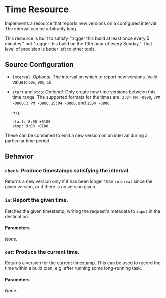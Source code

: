 # Time Resource

Implements a resource that reports new versions on a configured interval. The
interval can be arbitrarily long.

This resource is built to satisfy "trigger this build at least once every 5
minutes," not "trigger this build on the 10th hour of every Sunday." That
level of precision is better left to other tools.


## Source Configuration

* `interval`: *Optional.* The interval on which to report new versions. Valid
  values: `60s`, `90m`, `1h`.

* `start` and `stop`: *Optional.* Only create new time versions between this
  time range. The supported formats for the times are: `3:04 PM -0800`, `3PM
  -0800`, `3 PM -0800`, `15:04 -0800`, and `1504 -0800`.

  e.g.

  ```
  start: 8:00 +0100
  stop: 9:00 +0100
  ```

These can be combined to emit a new version on an interval during a particular
time period.

## Behavior

### `check`: Produce timestamps satisfying the interval.

Returns a new version only if it has been longer than `interval` since the
given version, or if there is no version given.


### `in`: Report the given time.

Fetches the given timestamp, writing the request's metadata to `input` in the
destination.

#### Parameters

*None.*


### `out`: Produce the current time.

Returns a version for the current timestamp. This can be used to record the
time within a build plan, e.g. after running some long-running task.

#### Parameters

*None.*
